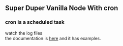 ## Super Duper Vanilla Node With cron

### cron is a scheduled task

watch the log files<br>
the documentation is [here](https://www.npmjs.com/package/cron) and it has examples.